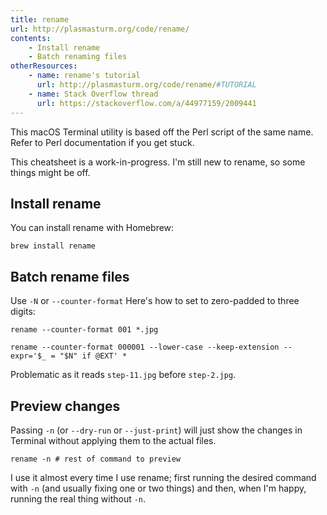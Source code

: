 ```yaml
---
title: rename
url: http://plasmasturm.org/code/rename/
contents:
    - Install rename
    - Batch renaming files
otherResources:
    - name: rename's tutorial
      url: http://plasmasturm.org/code/rename/#TUTORIAL
    - name: Stack Overflow thread
      url: https://stackoverflow.com/a/44977159/2009441
---
```


This macOS Terminal utility is based off the Perl script of the same name. Refer to Perl documentation if you get stuck.

This cheatsheet is a work-in-progress. I'm still new to rename, so some things might be off.

## Install rename

You can install rename with Homebrew:

```shell
brew install rename
```

## Batch rename files

Use `-N` or `--counter-format` Here's how to set to zero-padded to three digits:

```shell
rename --counter-format 001 *.jpg
```

```shell
rename --counter-format 000001 --lower-case --keep-extension --expr='$_ = "$N" if @EXT' *
```

Problematic as it reads `step-11.jpg` before `step-2.jpg`.

## Preview changes

Passing `-n` (or `--dry-run` or `--just-print`) will just show the changes in Terminal without applying them to the actual files.

```shell
rename -n # rest of command to preview
```

I use it almost every time I use rename; first running the desired command with `-n` (and usually fixing one or two things) and then, when I'm happy, running the real thing without `-n`.
